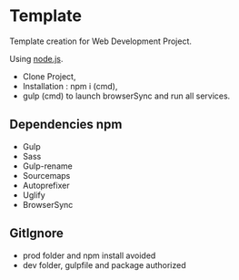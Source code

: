# Template

Template creation for Web Development Project.

Using [node.js](https://nodejs.org/en/).

- Clone Project,
- Installation : npm i (cmd),
- gulp (cmd) to launch browserSync and run all services.

## Dependencies npm

- Gulp
- Sass
- Gulp-rename
- Sourcemaps
- Autoprefixer
- Uglify
- BrowserSync

## GitIgnore

- prod folder and npm install avoided
- dev folder, gulpfile and package authorized